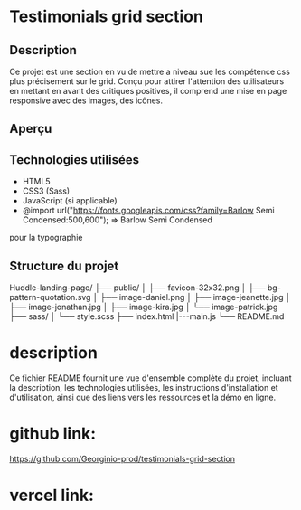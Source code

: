 # Testimonials grid section

## Description

Ce projet est une section en vu de mettre a niveau sue les compétence css plus précisement sur le grid. Conçu pour attirer l'attention des utilisateurs en mettant en avant des critiques positives, il comprend une mise en page responsive avec des images, des icônes.
## Aperçu



## Technologies utilisées

- HTML5
- CSS3 (Sass)
- JavaScript (si applicable)
- @import url("https://fonts.googleapis.com/css?family=Barlow Semi Condensed:500,600"); => Barlow Semi Condensed

 pour la typographie

## Structure du projet

Huddle-landing-page/
├── public/
│ ├── favicon-32x32.png
│ ├── bg-pattern-quotation.svg
│ ├── image-daniel.png
│ ├── image-jeanette.jpg
│ ├── image-jonathan.jpg
│ ├── image-kira.jpg
│ └── image-patrick.jpg
├── sass/
│ └── style.scss
├── index.html
|---main.js
└── README.md

# description
Ce fichier README fournit une vue d'ensemble complète du projet, incluant la description, les technologies utilisées, les instructions d'installation et d'utilisation, ainsi que des liens vers les ressources et la démo en ligne.



# github link: 
https://github.com/Georginio-prod/testimonials-grid-section
# vercel link: